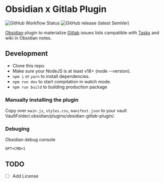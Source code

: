# Obsidian x Gitlab Plugin

![GitHub Workflow Status](https://img.shields.io/github/actions/workflow/status/0rdinatus/obsidian-gitlab-plugin/premerge.yml?branch=master&style=for-the-badge) ![GitHub release (latest SemVer)](https://img.shields.io/github/v/release/0rdinatus/obsidian-gitlab-plugin?style=for-the-badge)

[Obsidian](https://obsidian.md/) plugin to materialize [Gitlab](https://gitlab.com/) issues lists campatible with [Tasks](https://github.com/obsidian-tasks-group/obsidian-tasks/) and wiki in Obsidian notes.

## Development

- Clone this repo.
- Make sure your NodeJS is at least v18+ (node --version).
- `npm i` or `yarn` to install dependencies.
- `npm run dev` to start compilation in watch mode.
- `npm run build` to building production package

### Manually installing the plugin

Copy over `main.js`, `styles.css`, `manifest.json` to your vault VaultFolder/.obsidian/plugins/obsidian-gitlab-plugin/.


### Debuging

Obsidian debug console
```
OPT+CMD+I
```
## TODO

- [ ] Add License